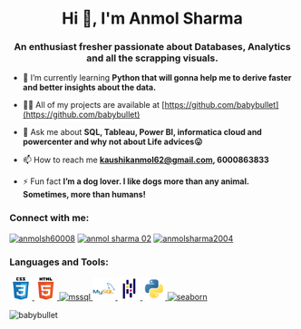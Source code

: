 <h1 align="center">Hi 👋, I'm Anmol Sharma</h1>
<h3 align="center">An enthusiast fresher passionate about Databases, Analytics and all the scrapping visuals.</h3>

- 🌱 I’m currently learning **Python that will gonna help me to derive faster and better insights about the data.**

- 👨‍💻 All of my projects are available at [https://github.com/babybullet](https://github.com/babybullet)

- 💬 Ask me about **SQL, Tableau, Power BI, informatica cloud and powercenter and why not about Life advices😛**

- 📫 How to reach me **kaushikanmol62@gmail.com, 6000863833**

- ⚡ Fun fact **I’m a dog lover. I like dogs more than any animal. Sometimes, more than humans!**

<h3 align="left">Connect with me:</h3>
<p align="left">
<a href="https://twitter.com/anmolsh60008" target="blank"><img align="center" src="https://raw.githubusercontent.com/rahuldkjain/github-profile-readme-generator/master/src/images/icons/Social/twitter.svg" alt="anmolsh60008" height="30" width="40" /></a>
<a href="https://kaggle.com/anmol sharma 02" target="blank"><img align="center" src="https://raw.githubusercontent.com/rahuldkjain/github-profile-readme-generator/master/src/images/icons/Social/kaggle.svg" alt="anmol sharma 02" height="30" width="40" /></a>
<a href="https://instagram.com/anmolsharma2004" target="blank"><img align="center" src="https://raw.githubusercontent.com/rahuldkjain/github-profile-readme-generator/master/src/images/icons/Social/instagram.svg" alt="anmolsharma2004" height="30" width="40" /></a>
</p>

<h3 align="left">Languages and Tools:</h3>
<p align="left"> <a href="https://www.w3schools.com/css/" target="_blank" rel="noreferrer"> <img src="https://raw.githubusercontent.com/devicons/devicon/master/icons/css3/css3-original-wordmark.svg" alt="css3" width="40" height="40"/> </a> <a href="https://www.w3.org/html/" target="_blank" rel="noreferrer"> <img src="https://raw.githubusercontent.com/devicons/devicon/master/icons/html5/html5-original-wordmark.svg" alt="html5" width="40" height="40"/> </a> <a href="https://www.microsoft.com/en-us/sql-server" target="_blank" rel="noreferrer"> <img src="https://www.svgrepo.com/show/303229/microsoft-sql-server-logo.svg" alt="mssql" width="40" height="40"/> </a> <a href="https://www.mysql.com/" target="_blank" rel="noreferrer"> <img src="https://raw.githubusercontent.com/devicons/devicon/master/icons/mysql/mysql-original-wordmark.svg" alt="mysql" width="40" height="40"/> </a> <a href="https://pandas.pydata.org/" target="_blank" rel="noreferrer"> <img src="https://raw.githubusercontent.com/devicons/devicon/2ae2a900d2f041da66e950e4d48052658d850630/icons/pandas/pandas-original.svg" alt="pandas" width="40" height="40"/> </a> <a href="https://www.python.org" target="_blank" rel="noreferrer"> <img src="https://raw.githubusercontent.com/devicons/devicon/master/icons/python/python-original.svg" alt="python" width="40" height="40"/> </a> <a href="https://seaborn.pydata.org/" target="_blank" rel="noreferrer"> <img src="https://seaborn.pydata.org/_images/logo-mark-lightbg.svg" alt="seaborn" width="40" height="40"/> </a> </p>

<p><img align="center" src="https://github-readme-stats.vercel.app/api/top-langs?username=babybullet&show_icons=true&locale=en&layout=compact" alt="babybullet" /></p>

